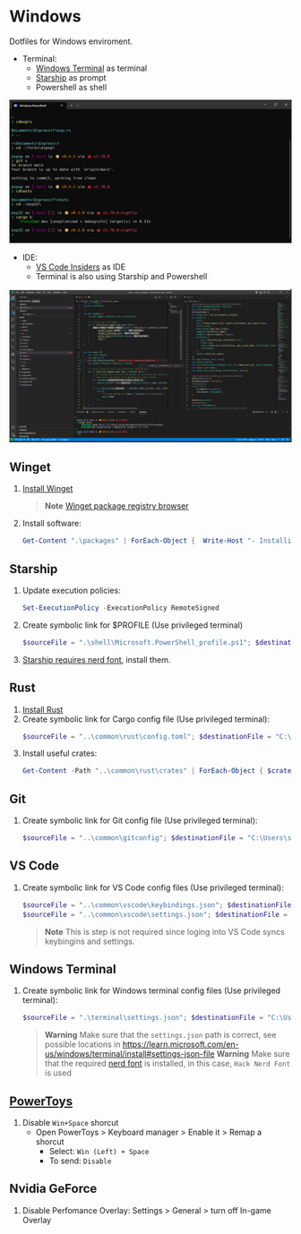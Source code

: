 # Windows
Dotfiles for Windows enviroment.

- Terminal:
  - [Windows Terminal](https://apps.microsoft.com/store/detail/windows-terminal/9N0DX20HK701?hl=es-es&gl=es) as terminal
  - [Starship](https://starship.rs/) as prompt
  - Powershell as shell

![Terminal](assets/terminal.png)

- IDE:
  - [VS Code Insiders](https://code.visualstudio.com/insiders/) as IDE
  - Terminal is also using Starship and Powershell

![VS Code](assets/vscode.png)

## Winget
1. [Install Winget](https://learn.microsoft.com/en-us/windows/package-manager/winget/#install-winget)
    > **Note**
    > [Winget package registry browser](https://winget.run/)
1. Install software:
   ```powershell
   Get-Content ".\packages" | ForEach-Object {  Write-Host "- Installing $_"; winget install --accept-package-agreements --accept-source-agreements $_ }
   ```

## Starship
1. Update execution policies:
    ```powershell
    Set-ExecutionPolicy -ExecutionPolicy RemoteSigned
    ```
2. Create symbolic link for $PROFILE (Use privileged terminal)
    ```powershell
    $sourceFile = ".\shell\Microsoft.PowerShell_profile.ps1"; $destinationFile = "C:\Users\sergi\Documents\WindowsPowerShell\Microsoft.PowerShell_profile.ps1"; if (-not (Test-Path -Path $destinationFile)) { New-Item -ItemType File -Path $destinationFile -Force }; New-Item -ItemType SymbolicLink -Path $destinationFile -Value $sourceFile -Force; Write-Host "Symbolic link created from $destinationFile to $sourceFile"
    ```
3. [Starship requires nerd font](https://starship.rs/guide/#%F0%9F%9A%80-installation), install them.

## Rust
1. [Install Rust](https://www.rust-lang.org/tools/install)
2. Create symbolic link for Cargo config file (Use privileged terminal):
    ```powershell
    $sourceFile = "..\common\rust\config.toml"; $destinationFile = "C:\Users\sergi\.cargo\config.toml"; if (-not (Test-Path -Path $destinationFile)) { New-Item -ItemType File -Path $destinationFile -Force }; New-Item -ItemType SymbolicLink -Path $destinationFile -Value $sourceFile -Force; Write-Host "Symbolic link created from $destinationFile to $sourceFile"
    ```
3. Install useful crates:
    ```powershell
    Get-Content -Path "..\common\rust\crates" | ForEach-Object { $crate, $arguments = $_.split(" ", 2); cargo install $crate $arguments }
    ```

## Git
1. Create symbolic link for Git config file (Use privileged terminal):
    ```powershell
    $sourceFile = "..\common\gitconfig"; $destinationFile = "C:\Users\sergi\.gitconfig"; if (-not (Test-Path -Path $destinationFile)) { New-Item -ItemType File -Path $destinationFile -Force }; New-Item -ItemType SymbolicLink -Path $destinationFile -Value $sourceFile -Force; Write-Host "Symbolic link created from $destinationFile to $sourceFile"
    ```

## VS Code
1. Create symbolic link for VS Code config files (Use privileged terminal):
    ```powershell
    $sourceFile = "..\common\vscode\keybindings.json"; $destinationFile = "C:\Users\sergi\AppData\Roaming\Code\User\keybindings.json"; if (-not (Test-Path -Path $destinationFile)) { New-Item -ItemType File -Path $destinationFile -Force }; New-Item -ItemType SymbolicLink -Path $destinationFile -Value $sourceFile -Force; Write-Host "Symbolic link created from $destinationFile to $sourceFile"
    $sourceFile = "..\common\vscode\settings.json"; $destinationFile = "C:\Users\sergi\AppData\Roaming\Code\User\settings.json"; if (-not (Test-Path -Path $destinationFile)) { New-Item -ItemType File -Path $destinationFile -Force }; New-Item -ItemType SymbolicLink -Path $destinationFile -Value $sourceFile -Force; Write-Host "Symbolic link created from $destinationFile to $sourceFile"
    ```
    > **Note**
    > This is step is not required since loging into VS Code syncs keybingins and settings.

## Windows Terminal
1. Create symbolic link for Windows terminal config files (Use privileged terminal):
    ```powershell
    $sourceFile = ".\terminal\settings.json"; $destinationFile = "C:\Users\sergi\AppData\Local\Packages\Microsoft.WindowsTerminal_8wekyb3d8bbwe\LocalState\settings.json"; if (-not (Test-Path -Path $destinationFile)) { New-Item -ItemType File -Path $destinationFile -Force }; New-Item -ItemType SymbolicLink -Path $destinationFile -Value $sourceFile -Force; Write-Host "Symbolic link created from $destinationFile to $sourceFile"
    ```
    > **Warning**
    > Make sure that the `settings.json` path is correct, see possible locations in https://learn.microsoft.com/en-us/windows/terminal/install#settings-json-file
    > **Warning**
    > Make sure that the required [nerd font](https://www.nerdfonts.com/) is installed, in this case, `Hack Nerd Font` is used

## [PowerToys](https://github.com/microsoft/PowerToys)
1. Disable `Win+Space` shorcut
    - Open PowerToys > Keyboard manager > Enable it > Remap a shorcut
      - Select: `Win (Left) + Space`
      - To send: `Disable`

## Nvidia GeForce
1. Disable Perfomance Overlay: Settings > General > turn off In-game Overlay
